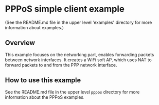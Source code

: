 # PPPoS simple client example

(See the README.md file in the upper level 'examples' directory for more information about examples.)

## Overview
This example focuses on the networking part, enables forwarding packets between network interfaces. It creates a WiFi soft AP, which uses NAT to forward packets to and from the PPP network
interface.

## How to use this example

See the README.md file in the upper level `pppos` directory for more information about the PPPoS examples.
